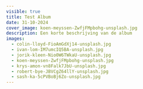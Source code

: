 ```yaml
---
visible: true
title: Test Album
date: 31-10-2024
cover_image: koen-meyssen-ZwfjFMpbohg-unsplash.jpg
description: Een korte beschrijving van de album
images:
  - colin-lloyd-FioAmGdXj14-unsplash.jpg
  - ivan-lom-IM7umcIQ5BA-unsplash.jpg
  - jorik-kleen-Nio0W6TWkaU-unsplash.jpg
  - koen-meyssen-ZwfjFMpbohg-unsplash.jpg
  - krys-amon-vn8Falk7JbU-unsplash.jpg
  - robert-bye-JBVCgZ64llY-unsplash.jpg
  - sash-ka-5cPVBoBj6Zo-unsplash.jpg
---
```

